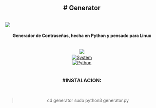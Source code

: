 <div align='center'><h2># Generator</h2></div>
<br>

<img src="https://i.imgur.com/foW0zFk.png">

<br>
<h4 align='center'>Generador de Contraseñas, hecha en Python y pensado para Linux</h4> 
<br>
<div align='center'>
  <img src="https://i.imgur.com/0HctexI.png"><a href="">
  <br>
  <img title="System" src="https://img.shields.io/badge/Supported%20OS-Linux-orange?style=for-the-badge&logo=linux"></a>
  <br>
  <a href=""><img title="Python" src="https://img.shields.io/badge/Python-3.7-yellow?style=for-the-badge&logo=python"></a>
  </div>
<br>
<h3 align='center'>#INSTALACION:</h3>
<br>
<div align='center'>
  
>cd generator
>sudo python3 generator.py
  
</div>
